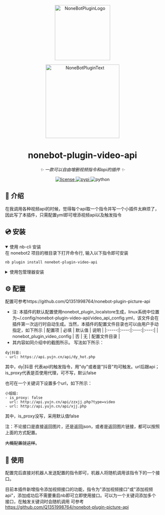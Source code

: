 <div align="center">
  <a href="https://v2.nonebot.dev/store"><img src="https://github.com/A-kirami/nonebot-plugin-template/blob/resources/nbp_logo.png" width="180" height="180" alt="NoneBotPluginLogo"></a>
  <br>
  <p><img src="https://github.com/A-kirami/nonebot-plugin-template/blob/resources/NoneBotPlugin.svg" width="240" alt="NoneBotPluginText"></p>
</div>

<div align="center">

# nonebot-plugin-video-api

_✨ 一款可以自由增删视频指令和api的插件 ✨_


<a href="./LICENSE">
    <img src="https://img.shields.io/github/license/Q1351998764/nonebot-plugin-video-api.svg" alt="license">
</a>
<a href="https://pypi.python.org/pypi/nonebot-plugin-video-api">
    <img src="https://img.shields.io/pypi/v/nonebot-plugin-video-api.svg" alt="pypi">
</a>
<img src="https://img.shields.io/badge/python-3.8+-blue.svg" alt="python">

</div>



## 📖 介绍

在我调用各种视频api的时候，觉得每个api取一个指令并写一个小插件太麻烦了，因此写了本插件，只需配置yml即可增添视频api以及触发指令

## 💿 安装

<details open>
<summary>使用 nb-cli 安装</summary>
在 nonebot2 项目的根目录下打开命令行, 输入以下指令即可安装

    nb plugin install nonebot-plugin-video-api

</details>

<details>
<summary>使用包管理器安装</summary>
在 nonebot2 项目的插件目录下, 打开命令行, 根据你使用的包管理器, 输入相应的安装命令

    pip install nonebot-plugin-video-api
    
打开 nonebot2 项目根目录下的 `pyproject.toml` 文件, 在 `[tool.nonebot]` 部分追加写入

    plugins = ["nonebot_plugin_video_api"]

</details>

## ⚙️ 配置
配置可参考https://github.com/Q1351998764/nonebot-plugin-picture-api


- 注: 本插件的默认配置使用nonebot_plugin_localstore生成，linux系统中位置为~/.config/nonebot-plugin-video-api/video_api_config.yml，该文件会在插件第一次运行时自动生成。当然，本插件的配置文件目录也可以由用户手动指定，如下所示
| 配置项 | 必填 | 默认值 | 说明 |
|:-----:|:----:|:----:|:----:|
| nonebot_plugin_video_config | 否 | 无 | 配置文件目录 |
- 其内容如同介绍中的截图所示。
写法如下所示：
```
dy|抖音:
- url: https://api.yujn.cn/api/dy_hot.php
```

其中，dy|抖音 代表api的触发指令，用"dy"或者是"抖音"均可触发。url后跟api；is_proxy代表是否使用代理，可不写，默认false

也可在一个关键词下设置多个url，如下所示：

```
小姐姐:
- is_proxy: false
  url: http://api.yujn.cn/api/zzxjj.php?type=video
- url: http://api.yujn.cn/api/xjj.php
```
其中，is_proxy没写，采用默认值false

注：不论接口是直接返回图片，还是返回json，或者是返回图片链接，都可以按照上面的方式配置。

~~大概配置就这样~~。

## 🎉 使用
配置完后直接对机器人发送配置的指令即可，机器人将随机调用该指令下的一个接口。  

目前本插件新增指令添加视频接口的功能，指令为"添加视频接口"或"添加视频api"，添加成功后不需要重启nb即可立即使用接口。可以为一个关键词添加多个接口，在触发关键词时会随机调用
可参考
https://github.com/Q1351998764/nonebot-plugin-picture-api
